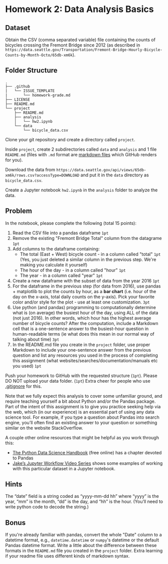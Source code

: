 # Homework 2: Data Analysis Basics

## Dataset
Obtain the CSV (comma separated variable) file containing the counts of
bicycles crossing the Fremont Bridge since 2012 (as described in
`https://data.seattle.gov/Transportation/Fremont-Bridge-Hourly-Bicycle-Counts-by-Month-Octo/65db-xm6k`).

## Folder Structure
```
.
├── .github
|   └── ISSUE_TEMPLATE
|       └── homework-grade.md
├── LICENSE
├── README.md
└── project
    ├── README.md
    ├── analysis
    │   └── hw2.ipynb
    └── data
        └── bicycle_data.csv
```
Clone your git repository and create a directory called `project`. 

Inside `project`, create 2 subdirectories called `data` and `analysis` and 1 file `README.md` (files with `.md` format are [markdown files](https://www.markdownguide.org/cheat-sheet/) which GitHub renders for you). 

Download the data from
`https://data.seattle.gov/api/views/65db-xm6k/rows.csv?accessType=DOWNLOAD` and
put it in the `data` directory as `bicycle_data.csv`. 

Create a Jupyter notebook `hw2.ipynb` in the `analysis` folder to analyze the data.

## Problem
In the notebook, please complete the following (total 15 points):
1. Read the CSV file into a pandas dataframe `1pt`
1. Remove the existing "Fremont Bridge Total" column from the datagrame `1pt`
1. Add columns to the dataframe containing:
   * The total (East + West) bicycle count - in a column called "total" `1pt` (Yes, you just deleted a similar column in the previous step. We're making you calculate it yourself)
   * The hour of the day - in a column called "hour" `1pt`
   * The year - in a column called "year" `1pt`
1. Create a new dataframe with the subset of data from the year 2016 `1pt`
1. For the dataframe in the previous step (for data from 2016), use pandas + matplotlib to plot the counts by hour, as a **bar chart** (i.e. hour of the day on the x-axis, total daily counts on the y-axis). Pick your favorite color and/or style for the plot - use at least one customization. `3pt`
1. Use python (and pandas) programming to computationally determine what is (on average) the busiest hour of the day, using ALL of the data (not just 2016). In other words, which hour has the highest average number of bicycle counts? After the computation, include a Markdown cell that is a one-sentence answer to the busiest-hour question in human-readable terms (ie what does this mean in our normal way of talking about time) `3pt`
1. In the README.md file you create in the `project` folder, use proper Markdown to include your one-sentence answer from the previous question and list any resources you used in the process of completing this assignment (what websites/searches/documentation/manuals etc you used) `1pt`

Push your homework to GitHub with the requested structure (`1pt`). Please DO NOT upload your data folder. (`1pt`) Extra cheer for people who use [.gitignore](https://git-scm.com/docs/gitignore) for this.

Note that we fully expect this analysis to cover some unfamiliar ground, and
require teaching yourself a bit about Python and/or the Pandas package. Part of
the intent of this assignment is to give you practice seeking help via the web,
which (in our experience) is an essential part of using any data science
tool. For example, if you type a question about Pandas into search engine, you’ll
often find an existing answer to your question or something similar on the
website StackOverflow.

A couple other online resources that might be helpful as you work through this:

* [The Python Data Science Handbook](https://jakevdp.github.io/PythonDataScienceHandbook/) (free online) has a chapter devoted to Pandas
* [Jake’s Jupyter Workflow Video Series](http://jakevdp.github.io/blog/2017/03/03/reproducible-data-analysis-in-jupyter/) shows some examples of working with this particular dataset in a Jupyter notebook. 

## Hints
The “date” field is a string coded as “yyyy-mm-dd hh” where “yyyy” is the
year, “mm” is the month, “dd” is the day, and “hh” is the hour. (You’ll need to
write python code to decode the string.)

## Bonus
If you're already familiar with pandas, convert the whole "Date" column to a
datetime format, e.g., `datetime.datetime` or `numpy`'s datetime or the default
Pandas datetime format. Write a little about the difference between these
formats in the `README.md` file you created in the `project` folder. Extra learning if your readme file uses
different kinds of markdown syntax.
